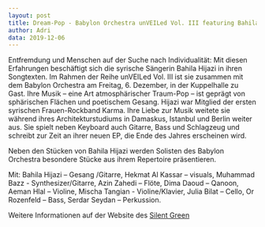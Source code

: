 ```yaml
---
layout: post
title: Dream-Pop - Babylon Orchestra unVEILed Vol. III featuring Bahila Hijazi am 6. Dezember 2019 um 20 Uhr im Silent Green
author: Adri
data: 2019-12-06
---
```

Entfremdung und Menschen auf der Suche nach Individualität: Mit diesen Erfahrungen beschäftigt sich die syrische Sängerin Bahila Hijazi in ihren Songtexten. Im Rahmen der Reihe unVEILed Vol. III ist sie zusammen mit dem Babylon Orchestra am Freitag, 6. Dezember, in der Kuppelhalle zu Gast. Ihre Musik – eine Art atmosphärischer Traum-Pop – ist geprägt von sphärischen Flächen und poetischem Gesang. Hijazi war Mitglied der ersten syrischen Frauen-Rockband Karma. Ihre Liebe zur Musik weitete sie während ihres Architekturstudiums in Damaskus, Istanbul und Berlin weiter aus. Sie spielt neben Keyboard auch Gitarre, Bass und Schlagzeug und schreibt zur Zeit an ihrer neuen EP, die Ende des Jahres erscheinen wird.

Neben den Stücken von Bahila Hijazi werden Solisten des Babylon Orchestra besondere Stücke aus ihrem Repertoire präsentieren.

Mit: Bahila Hijazi – Gesang /Gitarre, Hekmat Al Kassar – visuals, Muhammad Bazz - Synthesizer/Gitarre, Azin  Zahedi – Flöte, Dima Daoud – Qanoon, Aeman Hlal – Violine, Mischa Tangian - Violine/Klavier, Julia Bilat – Cello, Or Rozenfeld – Bass, Serdar Seydan – Perkussion.

Weitere Informationen auf der Website des [Silent Green](https://www.silent-green.net)
